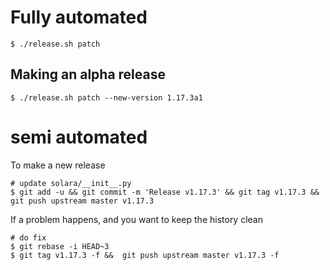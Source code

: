 
# Fully automated

    $ ./release.sh patch


## Making an alpha release


    $ ./release.sh patch --new-version 1.17.3a1


# semi automated
To make a new release
```
# update solara/__init__.py
$ git add -u && git commit -m 'Release v1.17.3' && git tag v1.17.3 && git push upstream master v1.17.3
```


If a problem happens, and you want to keep the history clean
```
# do fix
$ git rebase -i HEAD~3
$ git tag v1.17.3 -f &&  git push upstream master v1.17.3 -f
```
